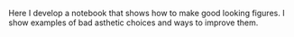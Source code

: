 Here I develop a notebook that shows how to make good looking figures. I show examples of bad asthetic choices and ways to improve them.